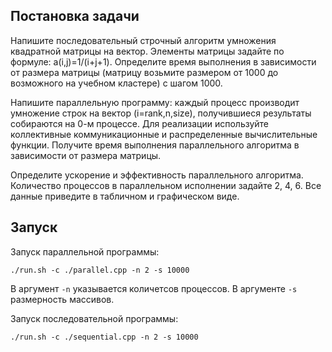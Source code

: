 ## Постановка задачи

Напишите последовательный строчный алгоритм умножения квадратной матрицы на вектор. Элементы матрицы задайте по формуле: a(i,j)=1/(i+j+1). Определите время выполнения в зависимости от размера матрицы (матрицу возьмите размером от 1000 до возможного на учебном кластере) с шагом 1000.

Напишите параллельную программу: каждый процесс производит умножение строк на вектор (i=rank,n,size), получившиеся результаты собираются на 0-м процессе. Для реализации используйте коллективные коммуникационные и распределенные вычислительные функции. Получите время выполнения параллельного алгоритма в зависимости от размера матрицы.

Определите ускорение и эффективность параллельного алгоритма. Количество процессов в параллельном исполнении задайте 2, 4, 6. Все данные приведите в табличном и графическом виде.

## Запуск

Запуск параллельной программы:

```
./run.sh -c ./parallel.cpp -n 2 -s 10000
```

В аргумент `-n` указывается количетсов процессов. В аргументе `-s` размерность массивов.

Запуск последовательной программы:

```
./run.sh -c ./sequential.cpp -n 2 -s 10000
```
